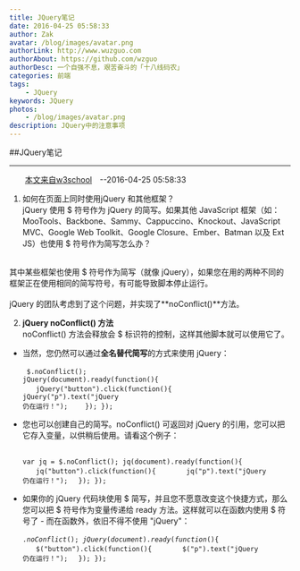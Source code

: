 ```yaml
---
title: JQuery笔记
date: 2016-04-25 05:58:33 
author: Zak
avatar: /blog/images/avatar.png
authorLink: http://www.wuzguo.com
authorAbout: https://github.com/wzguo
authorDesc: 一个自强不息，艰苦奋斗的「十八线码农」
categories: 前端
tags: 
	- JQuery
keywords: JQuery
photos:
	- /blog/images/avatar.png
description: JQuery中的注意事项
---
```



##JQuery笔记

----------
　　[本文来自w3school](http://www.w3school.com.cn/jquery/jquery_noconflict.asp)　--2016-04-25 05:58:33 

1. 如何在页面上同时使用jQuery 和其他框架？</br>
jQuery 使用 \$ 符号作为 jQuery 的简写。如果其他 JavaScript 框架（如：MooTools、Backbone、Sammy、Cappuccino、Knockout、JavaScript MVC、Google Web Toolkit、Google Closure、Ember、Batman 以及 Ext JS）也使用 $ 符号作为简写怎么办？</br>
</br>
其中某些框架也使用 $ 符号作为简写（就像 jQuery），如果您在用的两种不同的框架正在使用相同的简写符号，有可能导致脚本停止运行。</br>
</br>
jQuery 的团队考虑到了这个问题，并实现了**noConflict()**方法。</br>

2. **jQuery noConflict() 方法**</br>
noConflict() 方法会释放会 $ 标识符的控制，这样其他脚本就可以使用它了。


- 当然，您仍然可以通过**全名替代简写**的方式来使用 jQuery：</br>
    <br><code> $.noConflict();
     jQuery(document).ready(function(){
　　jQuery("button").click(function(){
　　　　jQuery("p").text("jQuery 仍在运行！");
　　});
    });</br></code>

- 您也可以创建自己的简写。noConflict() 可返回对 jQuery 的引用，您可以把它存入变量，以供稍后使用。请看这个例子：</br>
    <br><code> var jq = $.noConflict();
    jq(document).ready(function(){
   　　jq("button").click(function(){
   　　　　jq("p").text("jQuery 仍在运行！");
      　});
    });</br></code>

- 如果你的 jQuery 代码块使用 \$ 简写，并且您不愿意改变这个快捷方式，那么您可以把 \$ 符号作为变量传递给 ready 方法。这样就可以在函数内使用 $ 符号了 - 而在函数外，依旧不得不使用 "jQuery"：</br>
    <br><code>$.noConflict();
    jQuery(document).ready(function($){
  　　$("button").click(function(){
    　　　　$("p").text("jQuery 仍在运行！");
      　});
    });</br></code>

